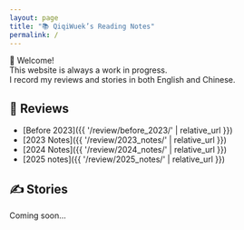 ```yaml
---
layout: page
title: "📚 QiqiWuek’s Reading Notes"
permalink: /
---
```


👋 Welcome!  
This website is always a work in progress.  
I record my reviews and stories in both English and Chinese.

## 📖 Reviews
- [Before 2023]({{ '/review/before_2023/' | relative_url }})
- [2023 Notes]({{ '/review/2023_notes/'  | relative_url }})
- [2024 Notes]({{ '/review/2024_notes/'  | relative_url }})
- [2025 notes]({{ '/review/2025_notes/'  | relative_url }})

## ✍️ Stories
Coming soon...